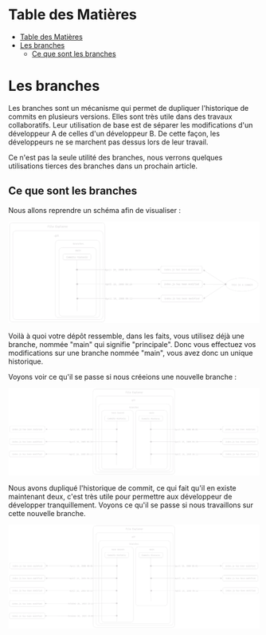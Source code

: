 # Table des Matières

- [Table des Matières](#table-des-matières)
- [Les branches](#les-branches)
  - [Ce que sont les branches](#ce-que-sont-les-branches)

# Les branches

Les branches sont un mécanisme qui permet de dupliquer l'historique de commits en plusieurs versions. Elles sont très utile dans des travaux collaboratifs. Leur utilisation de base est de séparer les modifications d'un développeur A de celles d'un développeur B. De cette façon, les développeurs ne se marchent pas dessus lors de leur travail.

Ce n'est pas la seule utilité des branches, nous verrons quelques utilisations tierces des branches dans un prochain article.

## Ce que sont les branches

Nous allons reprendre un schéma afin de visualiser :

![one branch](../assets/one-branch-repo.png)

Voilà à quoi votre dépôt ressemble, dans les faits, vous utilisez déjà une branche, nommée "main" qui signifie "principale". Donc vous effectuez vos modifications sur une branche nommée "main", vous avez donc un unique historique.

Voyons voir ce qu'il se passe si nous créeions une nouvelle branche :

![two branches](../assets/two-branch-repo.png)

Nous avons dupliqué l'historique de commit, ce qui fait qu'il en existe maintenant deux, c'est très utile pour permettre aux développeur de développer tranquillement. Voyons ce qu'il se passe si nous travaillons sur cette nouvelle branche.

![](../assets/new-commits.png)